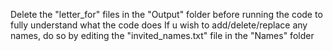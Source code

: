 Delete the "letter_for" files in the "Output" folder before running the code to fully understand what the code does
If u wish to add/delete/replace any names, do so by editing the "invited_names.txt" file in the "Names" folder
